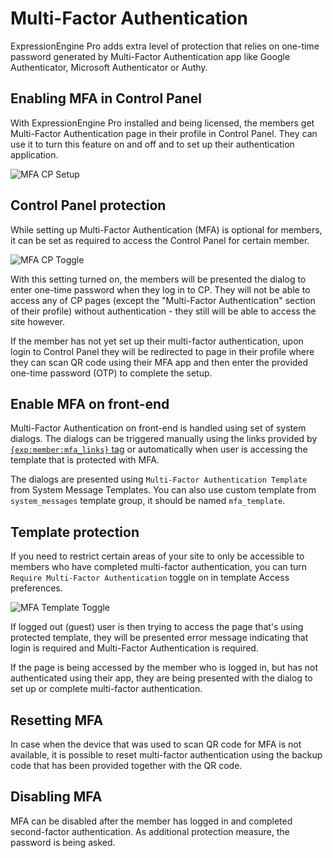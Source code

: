 <!--
    This source file is part of the open source project
    ExpressionEngine User Guide (https://github.com/ExpressionEngine/ExpressionEngine-User-Guide)

    @link      https://expressionengine.com/
    @copyright Copyright (c) 2003-2021, Packet Tide, LLC (https://packettide.com)
    @license   https://expressionengine.com/license Licensed under Apache License, Version 2.0
-->

# Multi-Factor Authentication

ExpressionEngine Pro adds extra level of protection that relies on one-time password generated by Multi-Factor Authentication app like Google Authenticator, Microsoft Authenticator or Authy.

## Enabling MFA in Control Panel

With ExpressionEngine Pro installed and being licensed, the members get Multi-Factor Authentication page in their profile in Control Panel. They can use it to turn this feature on and off and to set up their authentication application.

![MFA CP Setup](/_images/2fa-cp-setup.png)

## Control Panel protection

While setting up Multi-Factor Authentication (MFA) is optional for members, it can be set as required to access the Control Panel for certain member. 

![MFA CP Toggle](/_images/2fa-cp-toggle.png)

With this setting turned on, the members will be presented the dialog to enter one-time password when they log in to CP. They will not be able to access any of CP pages (except the "Multi-Factor Authentication" section of their profile) without authentication - they still will be able to access the site however.

If the member has not yet set up their multi-factor authentication, upon login to Control Panel they will be redirected to page in their profile where they can scan QR code using their MFA app and then enter the provided one-time password (OTP) to complete the setup.

## Enable MFA on front-end

Multi-Factor Authentication on front-end is handled using set of system dialogs. The dialogs can be triggered manually using the links provided by [`{exp:member:mfa_links}` tag](member/mfa.md) or automatically when user is accessing the template that is protected with MFA.

The dialogs are presented using `Multi-Factor Authentication Template` from System Message Templates. You can also use custom template from `system_messages` template group, it should be named `mfa_template`.

## Template protection

If you need to restrict certain areas of your site to only be accessible to members who have completed multi-factor authentication, you can turn `Require Multi-Factor Authentication` toggle on in template Access preferences.

![MFA Template Toggle](/_images/2fa-tmpl-toggle.png)

If logged out (guest) user is then trying to access the page that's using protected template, they will be presented error message indicating that login is required and Multi-Factor Authentication is required.

If the page is being accessed by the member who is logged in, but has not authenticated using their app, they are being presented with the dialog to set up or complete multi-factor authentication.

## Resetting MFA

In case when the device that was used to scan QR code for MFA is not available, it is possible to reset multi-factor authentication using the backup code that has been provided together with the QR code. 

## Disabling MFA

MFA can be disabled after the member has logged in and completed second-factor authentication. As additional protection measure, the password is being asked.
